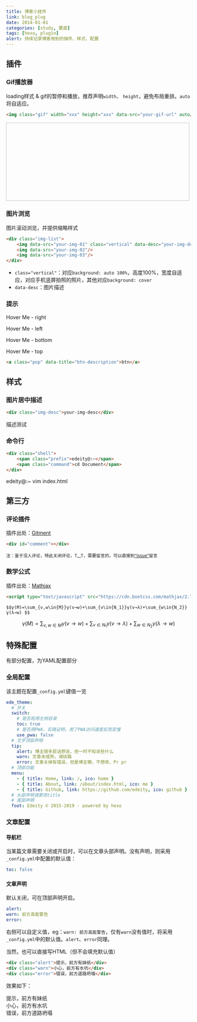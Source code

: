 ```yaml
---
title: 博客小挂件
link: blog_plug
date: 2014-01-01
categories: [study, 置底]
tags: [hexo, plugin]
alert: 持续记录博客用到的插件、样式、配置
---
```


## 插件

### Gif播放器

loading样式 & gif的暂停和播放，推荐声明`width`、 `height`，避免布局重排。`auto`将自适应。

```html
<img class="gif" width="xxx" height="xxx" data-src="your-gif-url" auto/>
```

<img class="gif" width="500" height="213" auto data-src="https://edeity.oss-cn-shenzhen.aliyuncs.com/2019/wow.gif"/>

### 图片浏览

图片滚动浏览，并提供缩略样式

```html
<div class="img-list">
    <img data-src="your-img-01" class="vertical" data-desc="your-img-describe"/>
    <img data-src="your-img-02"/>
    <img data-src="your-img-03"/>
</div>
```

- `class="vertical"`：对应`background: auto 100%`，高度100%，宽度自适应，对应手机竖屏拍照的照片，其他对应`background: cover`
- `data-desc`：图片描述

### 提示

<a class="pop" data-title="Pop提示" data-direction="right">Hover Me - right</a>

<a class="pop" data-title="Pop提示" data-direction="left">Hover Me - left</a>

<a class="pop" data-title="Pop提示" data-direction="bottom">Hover Me - bottom</a>

<a class="pop" data-title="Pop提示" data-direction="top">Hover Me - top</a>

```html
<a class="pop" data-title="btn-description">btn</a>
```

## 样式

### 图片居中描述

```html
<div class="img-desc">your-img-desc</div>
```
<div class="img-desc">
	描述测试
</div>

### 命令行

```html
<div class="shell">
    <span class="prefix">edeity@:~</span>
    <span class="command">cd Document</span>
</div>
```

<div class="shell">
	<span class="prefix">edeity@:~</span> <span class="command">vim index.html</span></div>

## 第三方

### 评论插件

插件出处：[Gitment](https://github.com/imsun/gitment)

```html
<div id="comment"></div>
```

<small>注：鉴于没人评论，特此关闭评论，T__T，需要留言的，可以直接到[“issue”](https://github.com/edeity/blog/issues)留言</small>

###  数学公式

插件出处：[Mathjax](https://github.com/mathjax/MathJax)

```html
<script type="text/javascript" src="https://cdn.bootcss.com/mathjax/2.7.4/MathJax.js?config=TeX-AMS-MML_HTMLorMML"></script>
```

<script type="text/javascript"  src="https://cdn.bootcss.com/mathjax/2.7.4/MathJax.js?config=TeX-AMS-MML_HTMLorMML"></script>
`$$γ(M)=\sum_{v,w\in{M}}γ(v→w)+\sum_{v\in{N_1}}γ(v→λ)+\sum_{w\in{N_2}}γ(λ→w) $$`

$$ γ(M)=\sum_{v,w\in{M}}γ(v→w)+\sum_{v\in{N_1}}γ(v→λ)+\sum_{w\in{N_2}}γ(λ→w) $$

## 特殊配置

有部分配置，为YAML配置部分

### 全局配置

该主题在配置`_config.yml`键值一览

```yaml
ede_theme:
  # 开关
  switch:
  	# 是否启用左侧目录
    toc: true
    # 是否用PWA，实践证明，用了PWA访问速度反而变慢
    use_pwa: false
  # 文字顶部声明
  tip:
    alert: 博主很多屁话想说，但一时不知说些什么
    warn: 文章未成熟，请绕路
    error: 文章关掉有错误，但是博主懒，不想改，Pr pr
  # 顶部功能
  menu:
    - { title: Home, link: /, ico: home }
    - { title: About, link: /about/index.html, ico: me }
    - { title: Github, link: https://github.com/edeity, ico: github }
  # 头部声明请更改title
  # 尾部声明
  foot: Edeity © 2015-2019 · powered by hexo
```

### 文章配置

#### 导航栏

当某篇文章需要关闭或开启时，可以在文章头部声明。没有声明，则采用`_config.yml`中配置的默认值：

```yaml
toc: false
```

#### 文章声明

默认关闭，可在顶部声明开启。

```yaml
alert:
warn: 前方高能警告
error:
```

右侧可以自定义值，eg：`warn: 前方高能警告`，仅有`warn`没有值时，将采用`_config.yml`中的默认值。`alert`、`error`同理。

当然，也可以直接写HTML（但不会填充默认值）

```html
<div class="alert">提示，前方有妹纸</div>
<div class="warn">小心，前方有水坑</div>
<div class="error">错误，前方道路坍塌</div>
```

效果如下：

<div class="alert">提示，前方有妹纸</div>
<div class="warn">小心，前方有水坑</div>
<div class="error">错误，前方道路坍塌</div>